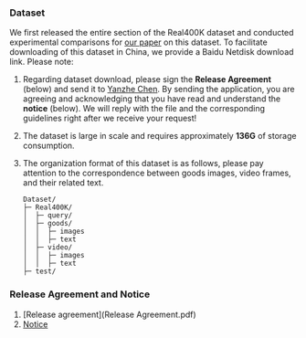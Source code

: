 ### Dataset

We first released the entire section of the Real400K dataset and conducted experimental comparisons for [our paper](https://dl.acm.org/doi/abs/10.1145/3581783.3612408?casa_token=wenENaYKj7oAAAAA:4OSM4yE3FVXXFhtqz-WIZhteUxfFK-fc13szQn9_H60YhQdjZB3T99bTnPZdx9TnHwavdU8GXg) on this dataset. To facilitate downloading of this dataset in China, we provide a Baidu Netdisk download link. Please note: 

1. Regarding dataset download, please sign the **Release Agreement** (below) and send it to [Yanzhe Chen](chenyanzhe@stu.pku.edu.cn). By sending the application, you are agreeing and acknowledging that you have read and understand the **notice** (below). We will reply with the file and the corresponding guidelines right after we receive your request!

2. The dataset is large in scale and requires approximately **136G** of storage consumption. 

3. The organization format of this dataset is as follows, please pay attention to the correspondence between goods images, video frames, and their related text.

   ```
   Dataset/
   ├─ Real400K/
   │  ├─ query/
   │  ├─ goods/
   │  │  ├─ images
   │  │  ├─ text
   │  ├─ video/
   │  │  ├─ images
   │  │  ├─ text
   ├─ test/
   ```

   

### Release Agreement and Notice

1. [Release agreement](Release Agreement.pdf) 
2. [Notice](notice.pdf)

